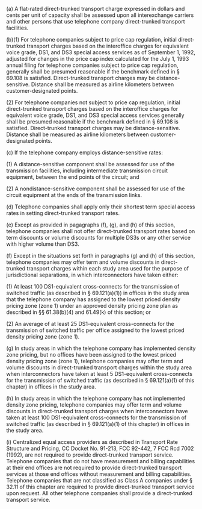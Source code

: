 (a) A flat-rated direct-trunked transport charge expressed in dollars and cents per unit of capacity shall be assessed upon all interexchange carriers and other persons that use telephone company direct-trunked transport facilities.

(b)(1) For telephone companies subject to price cap regulation, initial direct-trunked transport charges based on the interoffice charges for equivalent voice grade, DS1, and DS3 special access services as of September 1, 1992, adjusted for changes in the price cap index calculated for the July 1, 1993 annual filing for telephone companies subject to price cap regulation, generally shall be presumed reasonable if the benchmark defined in § 69.108 is satisfied. Direct-trunked transport charges may be distance-sensitive. Distance shall be measured as airline kilometers between customer-designated points.

(2) For telephone companies not subject to price cap regulation, initial direct-trunked transport charges based on the interoffice charges for equivalent voice grade, DS1, and DS3 special access services generally shall be presumed reasonable if the benchmark defined in § 69.108 is satisfied. Direct-trunked transport charges may be distance-sensitive. Distance shall be measured as airline kilometers between customer-designated points.

(c) If the telephone company employs distance-sensitive rates:

(1) A distance-sensitive component shall be assessed for use of the transmission facilities, including intermediate transmission circuit equipment, between the end points of the circuit; and

(2) A nondistance-sensitive component shall be assessed for use of the circuit equipment at the ends of the transmission links.
              

(d) Telephone companies shall apply only their shortest term special access rates in setting direct-trunked transport rates.

(e) Except as provided in pagagraphs (f), (g), and (h) of this section, telephone companies shall not offer direct-trunked transport rates based on term discounts or volume discounts for multiple DS3s or any other service with higher volume than DS3.

(f) Except in the situations set forth in paragraphs (g) and (h) of this section, telephone companies may offer term and volume discounts in direct-trunked transport charges within each study area used for the purpose of jurisdictional separations, in which interconnectors have taken either:

(1) At least 100 DS1-equivalent cross-connects for the transmission of switched traffic (as described in § 69.121(a)(1)) in offices in the study area that the telephone company has assigned to the lowest priced density pricing zone (zone 1) under an approved density pricing zone plan as described in §§ 61.38(b)(4) and 61.49(k) of this section; or

(2) An average of at least 25 DS1-equivalent cross-connects for the transmission of switched traffic per office assigned to the lowest priced density pricing zone (zone 1).

(g) In study areas in which the telephone company has implemented density zone pricing, but no offices have been assigned to the lowest priced density pricing zone (zone 1), telephone companies may offer term and volume discounts in direct-trunked transport charges within the study area when interconnectors have taken at least 5 DS1-equivalent cross-connects for the transmission of switched traffic (as described in § 69.121(a)(1) of this chapter) in offices in the study area.

(h) In study areas in which the telephone company has not implemented density zone pricing, telephone companies may offer term and volume discounts in direct-trunked transport charges when interconnectors have taken at least 100 DS1-equivalent cross-connects for the transmission of switched traffic (as described in § 69.121(a)(1) of this chapter) in offices in the study area.

(i) Centralized equal access providers as described in Transport Rate Structure and Pricing, CC Docket No. 91-213, FCC 92-442, 7 FCC Rcd 7002 (1992), are not required to provide direct-trunked transport service. Telephone companies that do not have measurement and billing capabilities at their end offices are not required to provide direct-trunked transport services at those end offices without measurement and billing capabilities. Telephone companies that are not classified as Class A companies under § 32.11 of this chapter are required to provide direct-trunked transport service upon request. All other telephone companies shall provide a direct-trunked transport service.

